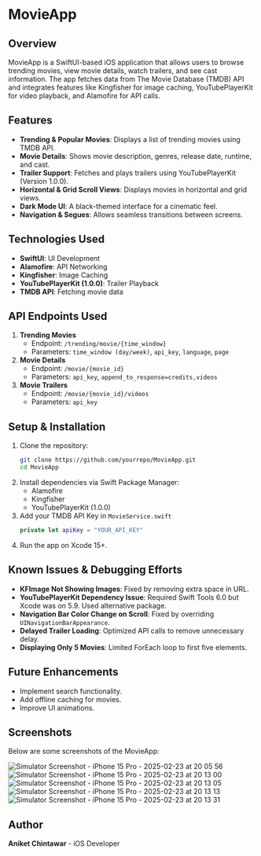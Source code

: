 # MovieApp

## Overview

MovieApp is a SwiftUI-based iOS application that allows users to browse trending movies, view movie details, watch trailers, and see cast information. The app fetches data from The Movie Database (TMDB) API and integrates features like Kingfisher for image caching, YouTubePlayerKit for video playback, and Alamofire for API calls.

## Features

- **Trending & Popular Movies**: Displays a list of trending movies using TMDB API.
- **Movie Details**: Shows movie description, genres, release date, runtime, and cast.
- **Trailer Support**: Fetches and plays trailers using YouTubePlayerKit (Version 1.0.0).
- **Horizontal & Grid Scroll Views**: Displays movies in horizontal and grid views.
- **Dark Mode UI**: A black-themed interface for a cinematic feel.
- **Navigation & Segues**: Allows seamless transitions between screens.

## Technologies Used

- **SwiftUI**: UI Development
- **Alamofire**: API Networking
- **Kingfisher**: Image Caching
- **YouTubePlayerKit (1.0.0)**: Trailer Playback
- **TMDB API**: Fetching movie data

## API Endpoints Used

1. **Trending Movies**
   - Endpoint: `/trending/movie/{time_window}`
   - Parameters: `time_window (day/week)`, `api_key`, `language`, `page`
2. **Movie Details**
   - Endpoint: `/movie/{movie_id}`
   - Parameters: `api_key`, `append_to_response=credits,videos`
3. **Movie Trailers**
   - Endpoint: `/movie/{movie_id}/videos`
   - Parameters: `api_key`

## Setup & Installation

1. Clone the repository:
   ```sh
   git clone https://github.com/yourrepo/MovieApp.git
   cd MovieApp
   ```
2. Install dependencies via Swift Package Manager:
   - Alamofire
   - Kingfisher
   - YouTubePlayerKit (1.0.0)
3. Add your TMDB API Key in `MovieService.swift`
   ```swift
   private let apiKey = "YOUR_API_KEY"
   ```
4. Run the app on Xcode 15+.

## Known Issues & Debugging Efforts

- **KFImage Not Showing Images**: Fixed by removing extra space in URL.
- **YouTubePlayerKit Dependency Issue**: Required Swift Tools 6.0 but Xcode was on 5.9. Used alternative package.
- **Navigation Bar Color Change on Scroll**: Fixed by overriding `UINavigationBarAppearance`.
- **Delayed Trailer Loading**: Optimized API calls to remove unnecessary delay.
- **Displaying Only 5 Movies**: Limited ForEach loop to first five elements.

## Future Enhancements

- Implement search functionality.
- Add offline caching for movies.
- Improve UI animations.

## Screenshots

Below are some screenshots of the MovieApp:

![Simulator Screenshot - iPhone 15 Pro - 2025-02-23 at 20 05 56](https://github.com/user-attachments/assets/14aa7c7c-8bca-405d-9aab-19d57f79bbcb)
![Simulator Screenshot - iPhone 15 Pro - 2025-02-23 at 20 13 00](https://github.com/user-attachments/assets/545504cc-dc57-4216-a3ae-2925830eae6f)
![Simulator Screenshot - iPhone 15 Pro - 2025-02-23 at 20 13 05](https://github.com/user-attachments/assets/6daea6e6-0bbe-4141-ad8f-f3fe897dfa5b)
![Simulator Screenshot - iPhone 15 Pro - 2025-02-23 at 20 13 13](https://github.com/user-attachments/assets/fa9a8ca7-86e8-4d4a-a2f8-854f5e2d1cc6)
![Simulator Screenshot - iPhone 15 Pro - 2025-02-23 at 20 13 31](https://github.com/user-attachments/assets/0515db6f-1b66-4ece-a064-cbdc4a1594f9)

## Author

**Aniket Chintawar** - iOS Developer

